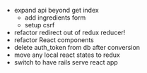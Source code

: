 - expand api beyond get index
  - add ingredients form
  - setup csrf
- refactor redirect out of redux reducer!
- refactor React components
- delete auth_token from db after conversion
- move any local react states to redux
- switch to have rails serve react app
